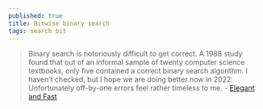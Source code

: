 ```yaml
---
published: true
title: Bitwise binary search
tags: search bit
---
```

> Binary search is notoriously difficult to get correct. A 1988 study found that out of an informal sample of twenty computer science textbooks, only five contained a correct binary search algorithm. I haven’t checked, but I hope we are doing better now in 2022. Unfortunately off-by-one errors feel rather timeless to me. - [Elegant and Fast](https://orlp.net/blog/bitwise-binary-search/)


